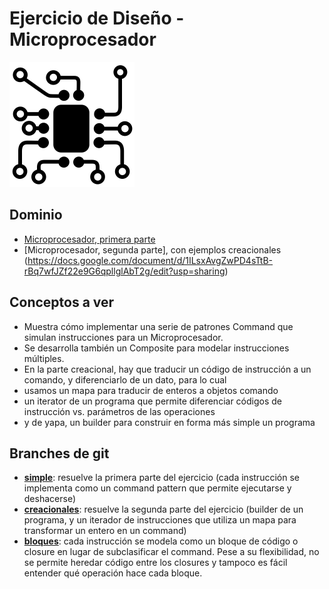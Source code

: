 
# Ejercicio de Diseño - Microprocesador

![image](images/microprocessor.png) 

## Dominio
* [Microprocesador, primera parte](https://docs.google.com/document/d/1-esJOhKb_yAABls-XdRrEYHzCv4yn-qqFtCu3xpgCg0/edit?usp=sharing)
* [Microprocesador, segunda parte], con ejemplos creacionales (https://docs.google.com/document/d/1ILsxAvgZwPD4sTtB-rBq7wfJZf22e9G6qpllglAbT2g/edit?usp=sharing)

## Conceptos a ver

* Muestra cómo implementar una serie de patrones Command que simulan instrucciones para un Microprocesador. 
 * Se desarrolla también un Composite para modelar instrucciones múltiples. 
* En la parte creacional, hay que traducir un código de instrucción a un comando, y diferenciarlo de un dato, para lo cual
 * usamos un mapa para traducir de enteros a objetos comando
 * un iterator de un programa que permite diferenciar códigos de instrucción vs. parámetros de las operaciones
 * y de yapa, un builder para construir en forma más simple un programa

## Branches de git

* [__simple__](https://github.com/uqbar-project/eg-microprocesador-xtend/tree/simple): resuelve la primera parte del ejercicio (cada instrucción se implementa como un command pattern que permite ejecutarse y deshacerse)
* [__creacionales__](https://github.com/uqbar-project/eg-microprocesador-xtend/tree/creacionales): resuelve la segunda parte del ejercicio (builder de un programa, y un iterador de instrucciones que utiliza un mapa para transformar un entero en un command)
* [__bloques__](https://github.com/uqbar-project/eg-microprocesador-xtend/tree/bloques): cada instrucción se modela como un bloque de código o closure en lugar de subclasificar el command. Pese a su flexibilidad, no se permite heredar código entre los closures y tampoco es fácil entender qué operación hace cada bloque.

